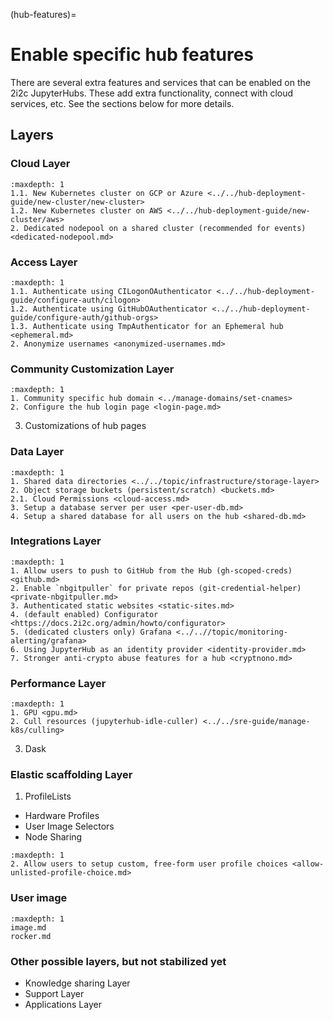 (hub-features)=
# Enable specific hub features

There are several extra features and services that can be enabled on the 2i2c JupyterHubs.
These add extra functionality, connect with cloud services, etc.
See the sections below for more details.

## Layers

### Cloud Layer
```{toctree}
:maxdepth: 1
1.1. New Kubernetes cluster on GCP or Azure <../../hub-deployment-guide/new-cluster/new-cluster>
1.2. New Kubernetes cluster on AWS <../../hub-deployment-guide/new-cluster/aws>
2. Dedicated nodepool on a shared cluster (recommended for events) <dedicated-nodepool.md>
```

### Access Layer
```{toctree}
:maxdepth: 1
1.1. Authenticate using CILogonOAuthenticator <../../hub-deployment-guide/configure-auth/cilogon>
1.2. Authenticate using GitHubOAuthenticator <../../hub-deployment-guide/configure-auth/github-orgs>
1.3. Authenticate using TmpAuthenticator for an Ephemeral hub <ephemeral.md>
2. Anonymize usernames <anonymized-usernames.md>
```

### Community Customization Layer
```{toctree}
:maxdepth: 1
1. Community specific hub domain <../manage-domains/set-cnames>
2. Configure the hub login page <login-page.md>
```
3. Customizations of hub pages

### Data Layer

```{toctree}
:maxdepth: 1
1. Shared data directories <../../topic/infrastructure/storage-layer>
2. Object storage buckets (persistent/scratch) <buckets.md>
2.1. Cloud Permissions <cloud-access.md>
3. Setup a database server per user <per-user-db.md>
4. Setup a shared database for all users on the hub <shared-db.md>
```

### Integrations Layer

```{toctree}
:maxdepth: 1
1. Allow users to push to GitHub from the Hub (gh-scoped-creds) <github.md>
2. Enable `nbgitpuller` for private repos (git-credential-helper) <private-nbgitpuller.md>
3. Authenticated static websites <static-sites.md>
4. (default enabled) Configurator <https://docs.2i2c.org/admin/howto/configurator>
5. (dedicated clusters only) Grafana <../..//topic/monitoring-alerting/grafana>
6. Using JupyterHub as an identity provider <identity-provider.md>
7. Stronger anti-crypto abuse features for a hub <cryptnono.md>
```

### Performance Layer
```{toctree}
:maxdepth: 1
1. GPU <gpu.md>
2. Cull resources (jupyterhub-idle-culler) <../../sre-guide/manage-k8s/culling>
```
3. Dask

### Elastic scaffolding Layer
1. ProfileLists
  - Hardware Profiles
  - User Image Selectors
  - Node Sharing

```{toctree}
:maxdepth: 1
2. Allow users to setup custom, free-form user profile choices <allow-unlisted-profile-choice.md>
```

### User image

```{toctree}
:maxdepth: 1
image.md
rocker.md
```

### Other possible layers, but not stabilized yet
  - Knowledge sharing Layer
  - Support Layer
  - Applications Layer

